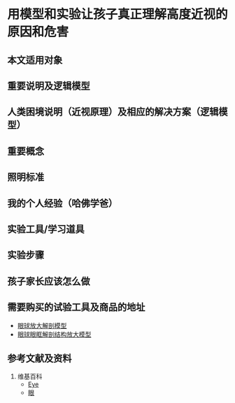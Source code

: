 # 用模型和实验让孩子真正理解高度近视的原因和危害

## 本文适用对象

## 重要说明及逻辑模型

## 人类困境说明（近视原理）及相应的解决方案（逻辑模型）

## 重要概念

## 照明标准

## 我的个人经验（哈佛学爸）

## 实验工具/学习道具

## 实验步骤

## 孩子家长应该怎么做

## 需要购买的试验工具及商品的地址

- [眼球放大解剖模型](https://detail.tmall.com/item.htm?id=19995510264&spm=a1z09.2.0.0.61042e8duwbZEh&_u=7c6ncudad4f)
- [眼球眼眶解剖结构放大模型](https://detail.tmall.com/item.htm?id=20209045155&spm=a1z09.2.0.0.61042e8duwbZEh&_u=7c6ncud8f96)

## 参考文献及资料

1. 维基百科
	- [Eye](https://en.wikipedia.org/wiki/Eye)
	- [眼](https://zh.wikipedia.org/wiki/%E7%9C%BC)


